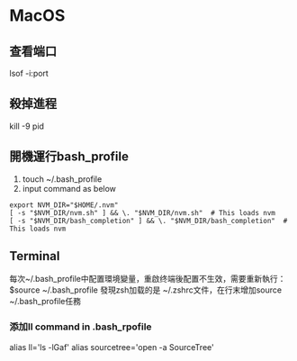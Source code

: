 # MacOS

## 查看端口

lsof -i:port

## 殺掉進程

kill -9 pid

## 開機運行bash_profile

1. touch ~/.bash_profile
2. input command as below

```t
export NVM_DIR="$HOME/.nvm"
[ -s "$NVM_DIR/nvm.sh" ] && \. "$NVM_DIR/nvm.sh"  # This loads nvm
[ -s "$NVM_DIR/bash_completion" ] && \. "$NVM_DIR/bash_completion"  # This loads nvm
```

## Terminal

每次~/.bash_profile中配置環境變量，重啟终端後配置不生效，需要重新執行： $source ~/.bash_profile
發現zsh加载的是 ~/.zshrc文件，在行末增加source ~/.bash_profile任務

### 添加ll command in .bash_rpofile

alias ll='ls -lGaf'
alias sourcetree='open -a SourceTree'
